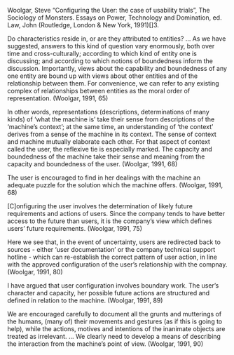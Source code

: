 ﻿Woolgar, Steve “Configuring the User: the case of usability trials”, The Sociology of Monsters. Essays on Power, Technology and Domination, ed. Law, John (Routledge, London & New York, 1991)[]3.

Do characteristics reside in, or are they attributed to entities? ... As we have suggested, answers to this kind of question vary enormously, both over time and cross-culturally; according to which kind of entity one is discussing; and according to which notions of boundedness inform the discussion. Importantly, views about the capability and boundedness of any one entity are bound up with views about other entities and of the relationship between them. For convenience, we can refer to any existing complex of relationships between entities as the moral order of representation. (Woolgar, 1991, 65)

In other words, representations (descriptions, determinations of many kinds) of ‘what the machine is’ take their sense from descriptions of the ‘machine’s context’; at the same time, an understanding of ‘the context’ derives from a sense of the machine in its context. The sense of context and machine mutually elaborate each other. For that aspect of context called the user, the reflexive tie is especially marked. The capacity and boundedness of the machine take their sense and meaning from the capacity and boundedness of the user. (Woolgar, 1991, 68)

The user is encouraged to find in her dealings with the machine an adequate puzzle for the solution which the machine offers. (Woolgar, 1991, 68)

[C]onfiguring the user involves the determination of likely future requirements and actions of users. Since the company tends to have better access to the future than users, it is the company’s view which defines users’ future requirements.  (Woolgar, 1991, 75)

Here we see that, in the event of uncertainty, users are redirected back to sources - either ‘user documentation’ or the company technical support hotline - which can re-establish the correct pattern of user action, in line with the approved configuration of the user’s relationship with the compnay.  (Woolgar, 1991, 80)

I have argued that user configuration involves boundary work. The user’s character and capacity, her possible future actions are structured and defined in relation to the machine.  (Woolgar, 1991, 89)

We are encouraged carefully to document all the grunts and mutterings of the humans, (many of) their movements and gestures (as if this is going to help), while the actions, motives and intentions of the inanimate objects are treated as irrelevant. ... We clearly need to develop a means of describing the interaction from the machine’s point of view.  (Woolgar, 1991, 90)

